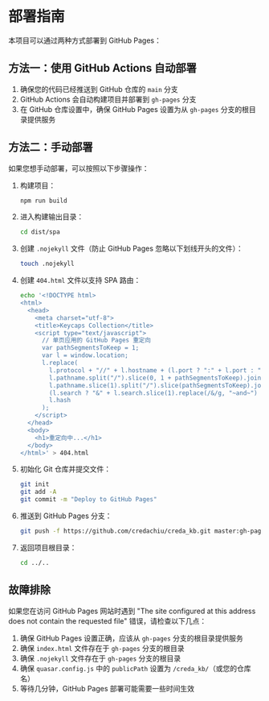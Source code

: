 # 部署指南

本项目可以通过两种方式部署到 GitHub Pages：

## 方法一：使用 GitHub Actions 自动部署

1. 确保您的代码已经推送到 GitHub 仓库的 `main` 分支
2. GitHub Actions 会自动构建项目并部署到 `gh-pages` 分支
3. 在 GitHub 仓库设置中，确保 GitHub Pages 设置为从 `gh-pages` 分支的根目录提供服务

## 方法二：手动部署

如果您想手动部署，可以按照以下步骤操作：

1. 构建项目：
   ```bash
   npm run build
   ```

2. 进入构建输出目录：
   ```bash
   cd dist/spa
   ```

3. 创建 `.nojekyll` 文件（防止 GitHub Pages 忽略以下划线开头的文件）：
   ```bash
   touch .nojekyll
   ```

4. 创建 `404.html` 文件以支持 SPA 路由：
   ```bash
   echo '<!DOCTYPE html>
   <html>
     <head>
       <meta charset="utf-8">
       <title>Keycaps Collection</title>
       <script type="text/javascript">
         // 单页应用的 GitHub Pages 重定向
         var pathSegmentsToKeep = 1;
         var l = window.location;
         l.replace(
           l.protocol + "//" + l.hostname + (l.port ? ":" + l.port : "") +
           l.pathname.split("/").slice(0, 1 + pathSegmentsToKeep).join("/") + "/?/" +
           l.pathname.slice(1).split("/").slice(pathSegmentsToKeep).join("/").replace(/&/g, "~and~") +
           (l.search ? "&" + l.search.slice(1).replace(/&/g, "~and~") : "") +
           l.hash
         );
       </script>
     </head>
     <body>
       <h1>重定向中...</h1>
     </body>
   </html>' > 404.html
   ```

5. 初始化 Git 仓库并提交文件：
   ```bash
   git init
   git add -A
   git commit -m "Deploy to GitHub Pages"
   ```

6. 推送到 GitHub Pages 分支：
   ```bash
   git push -f https://github.com/credachiu/creda_kb.git master:gh-pages
   ```

7. 返回项目根目录：
   ```bash
   cd ../..
   ```

## 故障排除

如果您在访问 GitHub Pages 网站时遇到 "The site configured at this address does not contain the requested file" 错误，请检查以下几点：

1. 确保 GitHub Pages 设置正确，应该从 `gh-pages` 分支的根目录提供服务
2. 确保 `index.html` 文件存在于 `gh-pages` 分支的根目录
3. 确保 `.nojekyll` 文件存在于 `gh-pages` 分支的根目录
4. 确保 `quasar.config.js` 中的 `publicPath` 设置为 `/creda_kb/`（或您的仓库名）
5. 等待几分钟，GitHub Pages 部署可能需要一些时间生效
